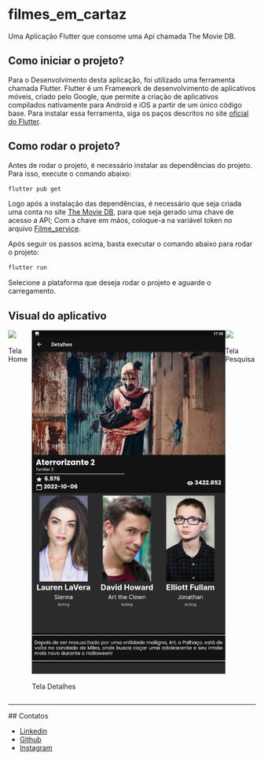 # filmes_em_cartaz

Uma Aplicação Flutter que consome uma Api chamada The Movie DB.

## Como iniciar o projeto?

Para o Desenvolvimento desta aplicação, foi utilizado uma ferramenta chamada Flutter. Flutter é um
Framework de desenvolvimento de aplicativos móveis, criado pelo Google, que permite a criação de
aplicativos compilados nativamente para Android e iOS a partir de um único código base.
Para instalar essa ferramenta, siga os paços descritos no site [oficial do Flutter](https://flutter.dev/docs/get-started/install).

## Como rodar o projeto?

Antes de rodar o projeto, é necessário instalar as dependências do projeto. Para isso, execute o
comando abaixo:

```bash
flutter pub get
```

Logo após a instalação das dependências, é necessário que seja criada uma conta no
site [The Movie DB](https://www.themoviedb.org/), para que seja gerado uma chave de acesso a API;
Com a chave em mãos, coloque-a na variável token no
arquivo [Filme_service](lib/src/services/filme_service.dart).

Após seguir os passos acima, basta executar o comando abaixo para rodar o projeto:

```bash
flutter run
```

Selecione a plataforma que deseja rodar o projeto e aguarde o carregamento.

## Visual do aplicativo

<div style='display:flex;'>
    <article>
        <img src="Screeshot_Home.png">
        <p>Tela Home</p>
    </article>
    <article>
        <img src="Screenshot_Details.png">
        <p>Tela Detalhes</p>
    </article>
    <article>
        <img src="Screeshot_Searchh.png">
        <p>Tela Pesquisa</p>
    </article>
</div>
<hr>
## Contatos

- [Linkedin](https://www.linkedin.com/in/nayron-moura)
- [Github](https://www.github.com/nayronmoura)
- [Instagram](https://www.instagram.com/nayronmoura)
